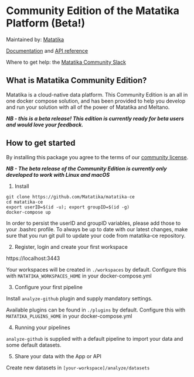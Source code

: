 # Community Edition of the Matatika Platform (Beta!)

Maintained by: [Matatika](https://www.matatika.com/)

[Documentation](https://www.matatika.com/docs/) and [API reference](https://www.matatika.com/docs/api/)

Where to get help: the [Matatika Community Slack](https://join.slack.com/t/matatika/shared_invite/zt-19n1bfokx-F31DNitTpSxWCFO2aFlgxg)


## What is Matatika Community Edition?

Matatika is a cloud-native data platform. This Community Edition is an all in one docker compose solution, and has been provided to help you develop and run your solution with all of the power of Matatika and Meltano.

***NB - this is a beta release!  This edition is currently ready for beta users and would love your feedback.***

## How to get started

By installing this package you agree to the terms of our [community license](https://github.com/Matatika/matatika-docs/blob/master/CE-Licence.md).

***NB - The beta release of the Community Edition is currently only developed to work with Linux and macOS***

1. Install

```
git clone https://github.com/Matatika/matatika-ce
cd matatika-ce
export userID=$(id -u); export groupID=$(id -g)
docker-compose up
```
In order to persist the userID and groupID variables, please add those to your .bashrc profile.
To always be up to date with our latest changes, make sure that you run git pull to update your code from matatika-ce repository.

2. Register, login and create your first workspace

https://localhost:3443

Your workspaces will be created in `./workspaces` by default.  Configure this with `MATATIKA_WORKSPACES_HOME` in your docker-compose.yml


3. Configure your first pipeline

Install `analyze-github` plugin and supply mandatory settings.

Available plugins can be found in `./plugins` by default.  Configure this with `MATATIKA_PLUGINS_HOME` in your docker-compose.yml


4. Running your pipelines

`analyze-github` is supplied with a default pipeline to import your data and some default datasets.


5. Share your data with the App or API

Create new datasets in `[your-workspace]/analyze/datasets`
